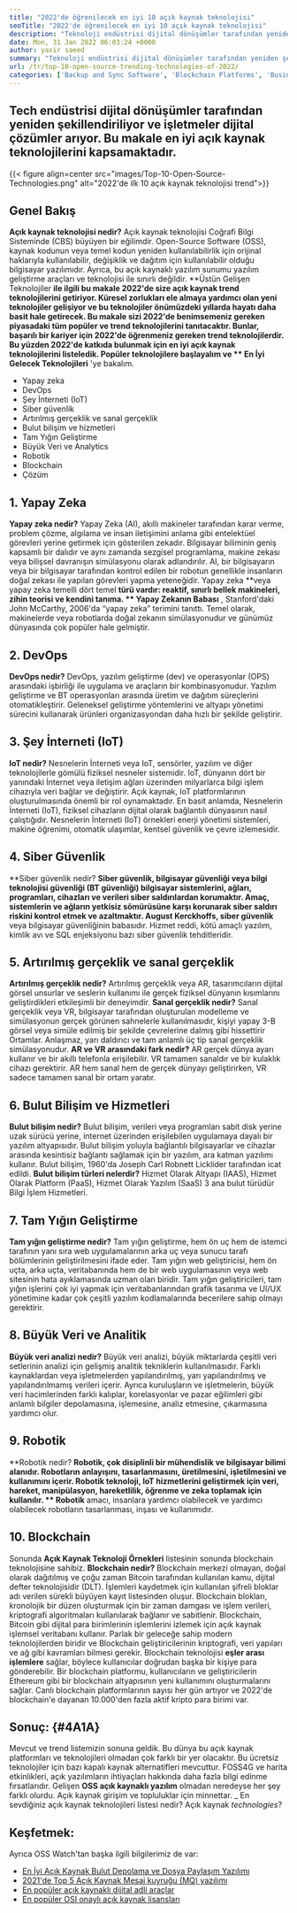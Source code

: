 ```yaml
---
title: "2022'de öğrenilecek en iyi 10 açık kaynak teknolojisi" 
seoTitle: "2022'de öğrenilecek en iyi 10 açık kaynak teknolojisi" 
description: "Teknoloji endüstrisi dijital dönüşümler tarafından yeniden şekillendiriliyor ve işletmeler dijital çözümler arıyor. Bu yazı en iyi açık kaynak teknolojilerini kapsar" 
date: Mon, 31 Jan 2022 06:03:24 +0000
author: yasir saeed
summary: "Teknoloji endüstrisi dijital dönüşümler tarafından yeniden şekillendiriliyor ve işletmeler dijital çözümler arıyor. Bu makale en iyi açık kaynak teknolojilerini kapsamaktadır." 
url: /tr/top-10-open-source-trending-technologies-of-2022/
categories: ['Backup and Sync Software', 'Blockchain Platforms', 'Business Intelligence Software', 'DevOps', 'Software Development']
---
```


## Tech endüstrisi dijital dönüşümler tarafından yeniden şekillendiriliyor ve işletmeler dijital çözümler arıyor. Bu makale en iyi açık kaynak teknolojilerini kapsamaktadır.

{{< figure align=center src="images/Top-10-Open-Source-Technologies.png" alt="2022'de ilk 10 açık kaynak teknolojisi trend">}}


## **Genel Bakış** 
**Açık kaynak teknolojisi nedir?**  Açık kaynak teknolojisi Coğrafi Bilgi Sisteminde (CBS) büyüyen bir eğilimdir. Open-Source Software (OSS), kaynak kodunun veya temel kodun yeniden kullanılabilirlik için orijinal haklarıyla kullanılabilir, değişiklik ve dağıtım için kullanılabilir olduğu bilgisayar yazılımıdır. Ayrıca, bu açık kaynaklı yazılım sunumu yazılım geliştirme araçları ve teknolojisi ile sınırlı değildir.
**Üstün Gelişen Teknolojiler  **ile ilgili bu makale 2022'de size açık kaynak trend teknolojilerini getiriyor. Küresel zorlukları ele almaya yardımcı olan yeni teknolojiler gelişiyor ve bu teknolojiler önümüzdeki yıllarda hayatı daha basit hale getirecek. Bu makale sizi 2022'de benimsemeniz gereken piyasadaki tüm popüler ve trend teknolojilerini tanıtacaktır. Bunlar, başarılı bir kariyer için 2022'de öğrenmeniz gereken trend teknolojilerdir. Bu yüzden 2022'de katkıda bulunmak için en iyi açık kaynak teknolojilerini listeledik. Popüler teknolojilere başlayalım ve **  En İyi Gelecek Teknolojileri**  'ye bakalım.
  * Yapay zeka
  * DevOps
  * Şey İnterneti (IoT)
  * Siber güvenlik
  * Artırılmış gerçeklik ve sanal gerçeklik
  * Bulut bilişim ve hizmetleri
  * Tam Yığın Geliştirme
  * Büyük Veri ve Analytics
  * Robotik
  * Blockchain
  * Çözüm

## 1. Yapay Zeka
**Yapay zeka nedir?**  Yapay Zeka (AI), akıllı makineler tarafından karar verme, problem çözme, algılama ve insan iletişimini anlama gibi entelektüel görevleri yerine getirmek için gösterilen zekadır. Bilgisayar biliminin geniş kapsamlı bir dalıdır ve aynı zamanda sezgisel programlama, makine zekası veya bilişsel davranışın simülasyonu olarak adlandırılır. AI, bir bilgisayarın veya bir bilgisayar tarafından kontrol edilen bir robotun genellikle insanların doğal zekası ile yapılan görevleri yapma yeteneğidir.
Yapay zeka **veya yapay zeka temelli dört temel  **türü vardır: reaktif, sınırlı bellek makineleri, zihin teorisi ve kendini tanıma. **  Yapay Zekanın Babası** , Stanford'daki John McCarthy, 2006'da “yapay zeka” terimini tanıttı. Temel olarak, makinelerde veya robotlarda doğal zekanın simülasyonudur ve günümüz dünyasında çok popüler hale gelmiştir.

## 2. DevOps
**DevOps nedir?**  DevOps, yazılım geliştirme (dev) ve operasyonlar (OPS) arasındaki işbirliği ile uygulama ve araçların bir kombinasyonudur. Yazılım geliştirme ve BT operasyonları arasında üretim ve dağıtım süreçlerini otomatikleştirir. Geleneksel geliştirme yöntemlerini ve altyapı yönetimi sürecini kullanarak ürünleri organizasyondan daha hızlı bir şekilde geliştirir.

## 3. Şey İnterneti (IoT)
**IoT nedir?**  Nesnelerin İnterneti veya IoT, sensörler, yazılım ve diğer teknolojilerle gömülü fiziksel nesneler sistemidir. IoT, dünyanın dört bir yanındaki İnternet veya iletişim ağları üzerinden milyarlarca bilgi işlem cihazıyla veri bağlar ve değiştirir. Açık kaynak, IoT platformlarının oluşturulmasında önemli bir rol oynamaktadır. En basit anlamda, Nesnelerin İnterneti (IoT), fiziksel cihazların dijital olarak bağlantılı dünyasının nasıl çalıştığıdır. Nesnelerin İnterneti (IoT) örnekleri enerji yönetimi sistemleri, makine öğrenimi, otomatik ulaşımlar, kentsel güvenlik ve çevre izlemesidir.

## 4. Siber Güvenlik
**Siber güvenlik nedir?  **Siber güvenlik, bilgisayar güvenliği veya bilgi teknolojisi güvenliği (BT güvenliği) bilgisayar sistemlerini, ağları, programları, cihazları ve verileri siber saldırılardan korumaktır. Amaç, sistemlerin ve ağların yetkisiz sömürüsüne karşı korunarak siber saldırı riskini kontrol etmek ve azaltmaktır. August Kerckhoffs, siber güvenlik**   veya bilgisayar güvenliğinin babasıdır. Hizmet reddi, kötü amaçlı yazılım, kimlik avı ve SQL enjeksiyonu bazı siber güvenlik tehditleridir.

## 5. Artırılmış gerçeklik ve sanal gerçeklik
**Artırılmış gerçeklik nedir?**  Artırılmış gerçeklik veya AR, tasarımcıların dijital görsel unsurlar ve seslerin kullanımı ile gerçek fiziksel dünyanın kısımlarını geliştirdikleri etkileşimli bir deneyimdir.
**Sanal gerçeklik nedir?**  Sanal gerçeklik veya VR, bilgisayar tarafından oluşturulan modelleme ve simülasyonun gerçek görünen sahnelerle kullanılmasıdır, kişiyi yapay 3-B görsel veya simüle edilmiş bir şekilde çevrelerine dalmış gibi hissettirir Ortamlar. Anlaşmaz, yarı daldırıcı ve tam anlamlı üç tip sanal gerçeklik simülasyonudur.
**AR ve VR arasındaki fark nedir?**  AR gerçek dünya ayarı kullanır ve bir akıllı telefonla erişilebilir. VR tamamen sanaldır ve bir kulaklık cihazı gerektirir. AR hem sanal hem de gerçek dünyayı geliştirirken, VR sadece tamamen sanal bir ortam yaratır.

## 6. Bulut Bilişim ve Hizmetleri
**Bulut bilişim nedir?**  Bulut bilişim, verileri veya programları sabit disk yerine uzak sürücü yerine, internet üzerinden erişilebilen uygulamaya dayalı bir yazılım altyapısıdır. Bulut bilişim yoluyla bağlantılı bilgisayarlar ve cihazlar arasında kesintisiz bağlantı sağlamak için bir yazılım, ara katman yazılımı kullanır. Bulut bilişim, 1960'da Joseph Carl Robnett Licklider tarafından icat edildi.
**Bulut bilişim türleri nelerdir?**  Hizmet Olarak Altyapı (IAAS), Hizmet Olarak Platform (PaaS), Hizmet Olarak Yazılım (SaaS) 3 ana bulut türüdür Bilgi İşlem Hizmetleri.

## 7. Tam Yığın Geliştirme
**Tam yığın geliştirme nedir?**  Tam yığın geliştirme, hem ön uç hem de istemci tarafının yanı sıra web uygulamalarının arka uç veya sunucu tarafı bölümlerinin geliştirilmesini ifade eder. Tam yığın web geliştiricisi, hem ön uçta, arka uçta, veritabanında hem de bir web uygulamasının veya web sitesinin hata ayıklamasında uzman olan biridir. Tam yığın geliştiricileri, tam yığın işlerini çok iyi yapmak için veritabanlarından grafik tasarıma ve UI/UX yönetimine kadar çok çeşitli yazılım kodlamalarında becerilere sahip olmayı gerektirir.

## 8. Büyük Veri ve Analitik
**Büyük veri analizi nedir?**  Büyük veri analizi, büyük miktarlarda çeşitli veri setlerinin analizi için gelişmiş analitik tekniklerin kullanılmasıdır. Farklı kaynaklardan veya işletmelerden yapılandırılmış, yarı yapılandırılmış ve yapılandırılmamış verileri içerir. Ayrıca kuruluşların ve işletmelerin, büyük veri hacimlerinden farklı kalıplar, korelasyonlar ve pazar eğilimleri gibi anlamlı bilgiler depolamasına, işlemesine, analiz etmesine, çıkarmasına yardımcı olur.

## 9. Robotik
**Robotik nedir?  **Robotik, çok disiplinli bir mühendislik ve bilgisayar bilimi alanıdır. Robotların anlayışını, tasarlanmasını, üretilmesini, işletilmesini ve kullanımını içerir. Robotik teknoloji, IoT hizmetlerini geliştirmek için veri, hareket, manipülasyon, hareketlilik, öğrenme ve zeka toplamak için kullanılır. **  Robotik**  amacı, insanlara yardımcı olabilecek ve yardımcı olabilecek robotların tasarlanması, inşası ve kullanımıdır.

## 10. Blockchain
Sonunda **Açık Kaynak Teknoloji Örnekleri**  listesinin sonunda blockchain teknolojisine sahibiz.
**Blockchain nedir?**  Blockchain merkezi olmayan, doğal olarak dağıtılmış ve çoğu zaman Bitcoin tarafından kullanılan kamu, dijital defter teknolojisidir (DLT). İşlemleri kaydetmek için kullanılan şifreli bloklar adı verilen sürekli büyüyen kayıt listesinden oluşur. Blockchain blokları, kronolojik bir düzen oluşturmak için bir zaman damgası ve işlem verileri, kriptografi algoritmaları kullanılarak bağlanır ve sabitlenir. Blockchain, Bitcoin gibi dijital para birimlerinin işlemlerini izlemek için açık kaynak işlemsel veritabanı kullanır. Parlak bir geleceğe sahip modern teknolojilerden biridir ve Blockchain geliştiricilerinin kriptografi, veri yapıları ve ağ gibi kavramları bilmesi gerekir.
Blockchain teknolojisi **eşler arası işlemlere**  sağlar, böylece kullanıcılar doğrudan başka bir kişiye para gönderebilir. Bir blockchain platformu, kullanıcıların ve geliştiricilerin Ethereum gibi bir blockchain altyapısının yeni kullanımını oluşturmalarını sağlar. Canlı blockchain platformlarının sayısı her gün artıyor ve 2022'de blockchain'e dayanan 10.000'den fazla aktif kripto para birimi var.

## **Sonuç:** {#4A1A}
Mevcut ve trend listemizin sonuna geldik. Bu dünya bu açık kaynak platformları ve teknolojileri olmadan çok farklı bir yer olacaktır. Bu ücretsiz teknolojiler için bazı kapalı kaynak alternatifleri mevcuttur. FOSS4G ve harita etkinlikleri, açık yazılımların ihtiyaçları hakkında daha fazla bilgi edinme fırsatlarıdır. Gelişen **OSS açık kaynaklı yazılım**  olmadan neredeyse her şey farklı olurdu. Açık kaynak girişim ve topluluklar için minnettar.
_ En sevdiğiniz açık kaynak teknolojileri listesi nedir? Açık kaynak _technologies_?

## Keşfetmek:
Ayrıca OSS Watch'tan başka ilgili bilgilerimiz de var:
  * [En İyi Açık Kaynak Bulut Depolama ve Dosya Paylaşım Yazılımı][2]
  * [2021'de Top 5 Açık Kaynak Mesaj kuyruğu (MQ) yazılımı][3]
  * [En popüler açık kaynaklı dijital adli araçlar][4]
  * [En popüler OSI onaylı açık kaynak lisansları][5]

  
[1]: mailto:yasir.saeed@aspose.com
[2]: https://products.containerize.com/backup-and-sync/
[3]: https://blog.containerize.com/message-queue-software/top-5-open-source-message-queue-software-in-2021/
[4]: https://blog.containerize.com/digital-forensic-tools/top-5-open-source-digital-forensic-tools-in-2021/
[5]: https://blog.containerize.com/licenses-standards/top-5-most-popular-osi-approved-open-source-licenses-of-2021/
